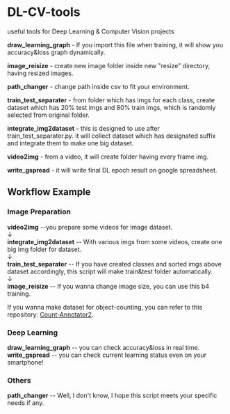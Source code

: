 # DL-CV-tools
useful tools for Deep Learning &amp; Computer Vision projects

**draw_learning_graph** - If you import this file when training, it will show you accuracy&loss graph dynamically.  

**image_reisize** - create new image folder inside new "resize" directory, having resized images.  

**path_changer** - change path inside csv to fit your environment.  

**train_test_separater** - from folder which has imgs for each class, create dataset which has 20% test imgs and 80% train imgs, which is randomly selected from original folder.  

**integrate_img2dataset** - this is designed to use after train_test_separater.py. it will collect dataset which has designated suffix and integrate them to make one big dataset.  

**video2img** - from a video, it will create folder having every frame img.  

**write_gspread** - it will write final DL epoch result on google spreadsheet.  

## Workflow Example

### Image Preparation
**video2img** --you prepare some videos for image dataset.    
↓  
**integrate_img2dataset** -- With various imgs from some videos, create one big img folder for dataset.    
↓  
**train_test_separater** -- If you have created classes and sorted imgs above dataset accordingly, this script will make train&test folder automatically.  
↓  
**image_reisize** -- If you wanna change image size, you can use this b4 training.  

If you wanna make dataset for object-counting, you can refer to this repository: [Count-Annotator2](https://github.com/ba-san/Count-Annotator2).

### Deep Learning
**draw_learning_graph** -- you can check accuracy&loss in real time.  
**write_gspread** -- you can check current learning status even on your smartphone!  

### Others
**path_changer** -- Well, I don't know, I hope this script meets your specific needs if any.  
